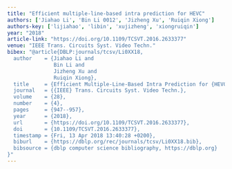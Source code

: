 ```yaml
---
title: "Efficient multiple-line-based intra prediction for HEVC"
authors: ['Jiahao Li', 'Bin Li 0012', 'Jizheng Xu', 'Ruiqin Xiong']
authors-key: ['lijiahao', 'libin', 'xujizheng', 'xiongruiqin']
year: "2018"
article-link: "https://doi.org/10.1109/TCSVT.2016.2633377"
venue: "IEEE Trans. Circuits Syst. Video Techn."
bibex: "@article{DBLP:journals/tcsv/Li0XX18,
  author    = {Jiahao Li and
               Bin Li and
               Jizheng Xu and
               Ruiqin Xiong},
  title     = {Efficient Multiple-Line-Based Intra Prediction for {HEVC}},
  journal   = {{IEEE} Trans. Circuits Syst. Video Techn.},
  volume    = {28},
  number    = {4},
  pages     = {947--957},
  year      = {2018},
  url       = {https://doi.org/10.1109/TCSVT.2016.2633377},
  doi       = {10.1109/TCSVT.2016.2633377},
  timestamp = {Fri, 13 Apr 2018 13:40:28 +0200},
  biburl    = {https://dblp.org/rec/journals/tcsv/Li0XX18.bib},
  bibsource = {dblp computer science bibliography, https://dblp.org}
}"
---
```

